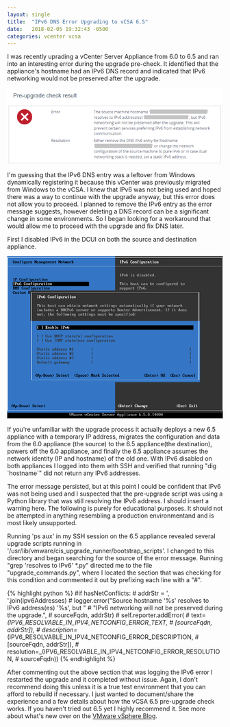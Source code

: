 ```yaml
---
layout: single
title:  "IPv6 DNS Error Upgrading to vCSA 6.5"
date:   2018-02-05 19:32:43 -0500
categories: vcenter vcsa
---
```

I was recently uprading a vCenter Server Appliance from 6.0 to 6.5 and ran into an interesting error during the upgrade pre-check.  It identified that the appliance's hostname had an IPv6 DNS record and indicated that IPv6 networking would not be preserved after the upgrade.

![Error Message](/assets/images/ipv6-dns-error.png)

I'm guessing that the IPv6 DNS entry was a leftover from Windows dynamically registering it because this vCenter was previously migrated from Windows to the vCSA. I knew that IPv6 was not being used and hoped there was a way to continue with the upgrade anyway, but this error does not allow you to proceed.  I planned to remove the IPv6 entry as the error message suggests, however deleting a DNS record can be a significant change in some environments.  So I began looking for a workaround that would allow me to proceed with the upgrade and fix DNS later.

First I disabled IPv6 in the DCUI on both the source and destination appliance.

![vCSA DCUI](/assets/images/vcsa-dcui-ipv6.png)

If you're unfamiliar with the upgrade process it actually deploys a new 6.5 appliance with a temporary IP address, migrates the configuration and data from the 6.0 appliance (the source) to the 6.5 appliance(the destination), powers off the 6.0 appliance, and finally the 6.5 appliance assumes the network identity (IP and hostname) of the old one.  With IPv6 disabled on both appliances I logged into them with SSH and verified that running "dig \`hostname\`" did not return any IPv6 addresses.

The error message persisted, but at this point I could be confident that IPv6 was not being used and I suspected that the pre-upgrade script was using a Python library that was still resolving the IPv6 address.  I should insert a warning here.  The following is purely for educational purposes. It should not be attempted in anything resembling a production environmentand and is most likely unsupported.

Running 'ps aux' in my SSH session on the 6.5 appliance revealed several upgrade scripts running in '/usr/lib/vmware/cis_upgrade_runner/bootstrap_scripts'.  I changed to this directory and began searching for the source of the error message.  Running "grep 'resolves to IPv6' *.py" directed me to the file "upgrade_commands.py", where I located the section that was checking for this condition and commented it out by prefixing each line with a "#".

{% highlight python %}
    #if hasNetConflicts:
    #    addrStr = ', '.join(ipv6Addresses)
    #    logger.error("Source hostname '%s' resolves to IPv6 address(es) '%s', but "
    #                 "IPv6 networking will not be preserved during the upgrade.",
    #                 sourceFqdn, addrStr)
    #    self.reporter.addError(
    #        text=_(IPV6_RESOLVABLE_IN_IPV4_NETCONFIG_ERROR_TEXT,
    #               [sourceFqdn, addrStr]),
    #        description=_(IPV6_RESOLVABLE_IN_IPV4_NETCONFIG_ERROR_DESCRIPTION,
    #                      [sourceFqdn, addrStr]),
    #        resolution=_(IPV6_RESOLVABLE_IN_IPV4_NETCONFIG_ERROR_RESOLUTION,
    #                     sourceFqdn))
{% endhighlight %}

After commenting out the above section that was logging the IPv6 error I restarted the upgrade and it completed without issue.  Again, I don't recommend doing this unless it is a true test environment that you can afford to rebuild if necessary.  I just wanted to document/share the experience and a few details about how the vCSA 6.5 pre-upgrade check works.  If you haven't tried out 6.5 yet I highly recommend it.  See more about what's new over on the [VMware vSphere Blog](https://blogs.vmware.com/vsphere/2016/10/whats-new-in-vsphere-6-5-vcenter-server.html).

